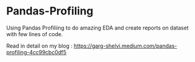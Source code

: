 # Pandas-Profiling
Using Pandas Profiliing to do amazing EDA and create reports on dataset with few lines of code.

Read in detail on my blog : https://garg-shelvi.medium.com/pandas-profiling-4cc99cbc0df5
